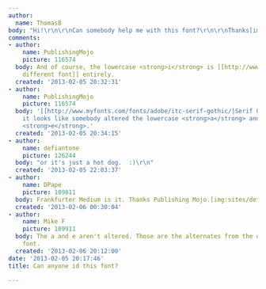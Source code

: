 ```yaml
---
author:
  name: ThomasB
body: "Hi!\r\n\r\nCan somebody help me with this font?\r\n\r\nThanks[img:sites/default/files/old-images/710367961037_ky5lqpVu_l_5147.jpg]"
comments:
- author:
    name: PublishingMojo
    picture: 116574
  body: And of course, the lowercase <strong>i</strong> is [[http://www.myfonts.com/fonts/letraset/frankfurter/|a
    different font]] entirely.
  created: '2013-02-05 20:32:31'
- author:
    name: PublishingMojo
    picture: 116574
  body: '[[http://www.myfonts.com/fonts/adobe/itc-serif-gothic/|Serif Gothic]], though
    it looks like somebody altered the lowercase <strong>a</strong> and the lowercase
    <strong>e</strong>.'
  created: '2013-02-05 20:34:15'
- author:
    name: defiantone
    picture: 126244
  body: "or it's just a hot dog.  :)\r\n"
  created: '2013-02-05 22:03:37'
- author:
    name: DPape
    picture: 109811
  body: Frankfurter Medium is it. Thanks Publishing Mojo.[img:sites/default/files/old-images/frank1_5284.jpg]
  created: '2013-02-06 00:30:04'
- author:
    name: Mike F
    picture: 109911
  body: The a and e aren't altered. Those are the alternates from the original film
    font.
  created: '2013-02-06 20:12:00'
date: '2013-02-05 20:17:46'
title: Can anyone id this font?

---
```

